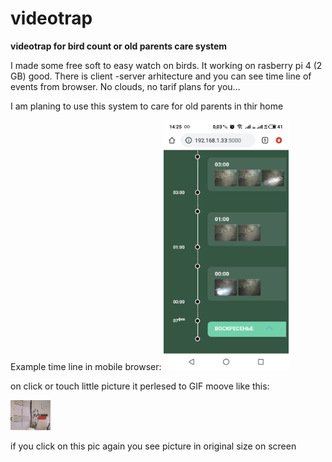 # videotrap
<b>videotrap for bird count or old parents care system</b>

I made some free soft to easy watch on birds. It working on rasberry pi 4 (2 GB) good.
There is client -server arhitecture and you can see time line of events from browser.
No clouds, no tarif plans for you...

I am planing to use this system to care for old parents in thir home

Example time line in mobile browser:
<img src='images\exTL.png' height='400'>

on click or touch little picture it perlesed to GIF moove like this:

<img src='images\exMov.gif'>

if you click on this pic again you see picture in original size on screen
